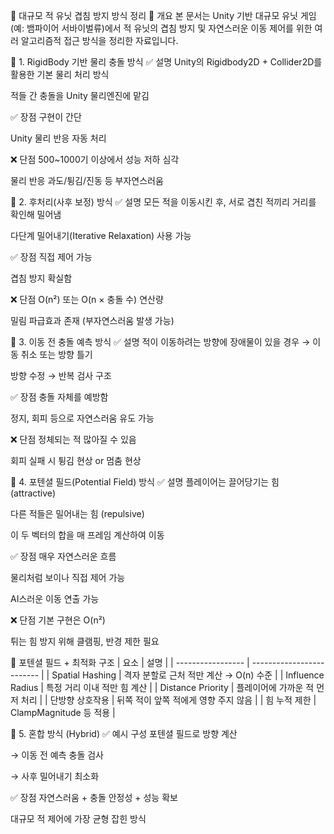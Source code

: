 📁 대규모 적 유닛 겹침 방지 방식 정리
📌 개요
본 문서는 Unity 기반 대규모 유닛 게임(예: 뱀파이어 서바이벌류)에서
적 유닛의 겹침 방지 및 자연스러운 이동 제어를 위한 여러 알고리즘적 접근 방식을 정리한 자료입니다.

📂 1. RigidBody 기반 물리 충돌 방식
✅ 설명
Unity의 Rigidbody2D + Collider2D를 활용한 기본 물리 처리 방식

적들 간 충돌을 Unity 물리엔진에 맡김

✅ 장점
구현이 간단

Unity 물리 반응 자동 처리

❌ 단점
500~1000기 이상에서 성능 저하 심각

물리 반응 과도/튕김/진동 등 부자연스러움

📂 2. 후처리(사후 보정) 방식
✅ 설명
모든 적을 이동시킨 후, 서로 겹친 적끼리 거리를 확인해 밀어냄

다단계 밀어내기(Iterative Relaxation) 사용 가능

✅ 장점
직접 제어 가능

겹침 방지 확실함

❌ 단점
O(n²) 또는 O(n × 충돌 수) 연산량

밀림 파급효과 존재 (부자연스러움 발생 가능)

📂 3. 이동 전 충돌 예측 방식
✅ 설명
적이 이동하려는 방향에 장애물이 있을 경우 → 이동 취소 또는 방향 틀기

방향 수정 → 반복 검사 구조

✅ 장점
충돌 자체를 예방함

정지, 회피 등으로 자연스러움 유도 가능

❌ 단점
정체되는 적 많아질 수 있음

회피 실패 시 튕김 현상 or 멈춤 현상

📂 4. 포텐셜 필드(Potential Field) 방식
✅ 설명
플레이어는 끌어당기는 힘 (attractive)

다른 적들은 밀어내는 힘 (repulsive)

이 두 벡터의 합을 매 프레임 계산하여 이동

✅ 장점
매우 자연스러운 흐름

물리처럼 보이나 직접 제어 가능

AI스러운 이동 연출 가능

❌ 단점
기본 구현은 O(n²)

튀는 힘 방지 위해 클램핑, 반경 제한 필요

🔧 포텐셜 필드 + 최적화 구조
| 요소                | 설명                        |
| ----------------- | ------------------------- |
| Spatial Hashing   | 격자 분할로 근처 적만 계산 → O(n) 수준 |
| Influence Radius  | 특정 거리 이내 적만 힘 계산          |
| Distance Priority | 플레이어에 가까운 적 먼저 처리         |
| 단방향 상호작용          | 뒤쪽 적이 앞쪽 적에게 영향 주지 않음     |
| 힘 누적 제한           | ClampMagnitude 등 적용       |


📂 5. 혼합 방식 (Hybrid)
✅ 예시 구성
포텐셜 필드로 방향 계산

→ 이동 전 예측 충돌 검사

→ 사후 밀어내기 최소화

✅ 장점
자연스러움 + 충돌 안정성 + 성능 확보

대규모 적 제어에 가장 균형 잡힌 방식
